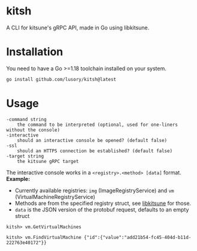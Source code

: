 # kitsh

A CLI for kitsune's gRPC API, made in Go using libkitsune.

# Installation
You need to have a Go >=1.18 toolchain installed on your system.
```bash
go install github.com/lusory/kitsh@latest
```

# Usage
```
-command string
    the command to be interpreted (optional, used for one-liners without the console)
-interactive
    should an interactive console be opened? (default false)
-ssl
    should an HTTPS connection be established? (default false)
-target string
    the kitsune gRPC target
```

The interactive console works in a `<registry>.<method> [data]` format. **Example:**
* Currently available registries: `img` (ImageRegistryService) and `vm` (VirtualMachineRegistryService)
* Methods are from the specified registry struct, see [libkitsune](https://github.com/lusory/libkitsune/blob/master/proto/kitsune/proto/v1/image_grpc.pb.go#L25) for those.
* `data` is the JSON version of the protobuf request, defaults to an empty struct
```
kitsh> vm.GetVirtualMachines

kitsh> vm.FindVirtualMachine {"id":{"value":"add21b54-fc45-404d-b11d-222763e40172"}}
```